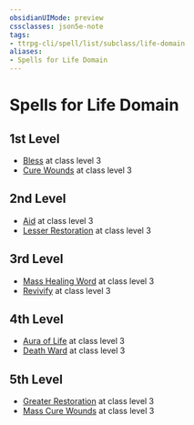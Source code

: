 ```yaml
---
obsidianUIMode: preview
cssclasses: json5e-note
tags:
- ttrpg-cli/spell/list/subclass/life-domain
aliases:
- Spells for Life Domain
---
```

# Spells for Life Domain

## 1st Level

- [Bless](/3-Mechanics/CLI/spells/bless-xphb.md "XPHB") at class level 3
- [Cure Wounds](/3-Mechanics/CLI/spells/cure-wounds-xphb.md "XPHB") at class level 3

## 2nd Level

- [Aid](/3-Mechanics/CLI/spells/aid-xphb.md "XPHB") at class level 3
- [Lesser Restoration](/3-Mechanics/CLI/spells/lesser-restoration-xphb.md "XPHB") at class level 3

## 3rd Level

- [Mass Healing Word](/3-Mechanics/CLI/spells/mass-healing-word-xphb.md "XPHB") at class level 3
- [Revivify](/3-Mechanics/CLI/spells/revivify-xphb.md "XPHB") at class level 3

## 4th Level

- [Aura of Life](/3-Mechanics/CLI/spells/aura-of-life-xphb.md "XPHB") at class level 3
- [Death Ward](/3-Mechanics/CLI/spells/death-ward-xphb.md "XPHB") at class level 3

## 5th Level

- [Greater Restoration](/3-Mechanics/CLI/spells/greater-restoration-xphb.md "XPHB") at class level 3
- [Mass Cure Wounds](/3-Mechanics/CLI/spells/mass-cure-wounds-xphb.md "XPHB") at class level 3